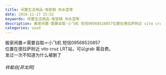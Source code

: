 ```yaml
---
title: 闲置生活用品☞电饭锅 热水壶等
date: 2018-11-17 15:52
keywords: 闲置生活用品☞电饭锅 热水壶等
description: 搬家闲置☞需要自取☞小飞机 短信09568520857位置在德拉萨附近 vito cruz LRT站，可以grab 需自费。发过一次不知道为什么被删了
categories: used
---
```

<td class="t_f" id="postmessage_2298112">

搬家闲置☞需要自取☞小飞机 短信09568520857<br/>
位置在德拉萨附近 vito cruz LRT站，可以grab 需自费。<br/>
发过一次不知道为什么被删了</td>
###### 转载自[菲龙网]
